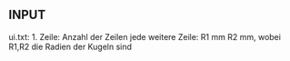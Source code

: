 INPUT
-----
ui.txt:
	1. Zeile: Anzahl der Zeilen
	jede weitere Zeile: R1 mm R2 mm, wobei R1,R2 die Radien der Kugeln sind

